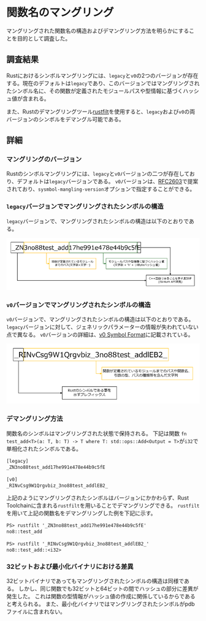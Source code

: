 # 関数名のマングリング

マングリングされた関数名の構造およびデマングリング方法を明らかにすることを目的として調査した。

## 調査結果

Rustにおけるシンボルマングリングには、`legacy`と`v0`の2つのバージョンが存在する。現在のデフォルトは`legacy`であり、このバージョンではマングリングされたシンボル名に、その関数が定義されたモジュールパスや型情報に基づくハッシュ値が含まれる。

また、Rustのデマングリングツール[rustfilt](https://github.com/luser/rustfilt)を使用すると、`legacy`および`v0`の両バージョンのシンボルをデマングル可能である。

## 詳細

### マングリングのバージョン

Rustのシンボルマングリングには、`legacy`と`v0`バージョンの二つが存在しており、デフォルトは`legacy`バージョンである。
`v0`バージョンは、[RFC2603](https://rust-lang.github.io/rfcs/2603-rust-symbol-name-mangling-v0.html)で提案されており、`sysmbol-mangling-version`オプションで指定することができる。

### `legacy`バージョンでマングリングされたシンボルの構造

`legacy`バージョンで、マングリングされたシンボルの構造は以下のとおりである。

![legacy-mangling](images/8-1.png)

### `v0`バージョンでマングリングされたシンボルの構造

`v0`バージョンで、マングリングされたシンボルの構造は以下のとおりである。
`legacy`バージョンに対して、ジェネリックパラメーターの情報が失われていない点で異なる。
`v0`バージョンの詳細は、[v0 Symbol Format](https://doc.rust-lang.org/stable/rustc/symbol-mangling/v0.html)に記載されている。

![v0-mangling](images/8-2.png)

### デマングリング方法

関数名のシンボルはマングリングされた状態で保持される。
下記は関数 `fn test_add<T>(a: T, b: T) -> T where T: std::ops::Add<Output = T>`が`i32`で単相化されたシンボルである。

```
[legacy]
_ZN3no88test_add17he991e478e44b9c5fE

[v0]
_RINvCsg9W1Qrgvbiz_3no88test_addlEB2_
```

上記のようにマングリングされたシンボルはバージョンにかかわらず、Rust Toolchainに含まれる`rustfilt`を用いることでデマングリングできる。
`rustfilt`を用いて上記の関数名をデマングリングした例を下記に示す。

```
PS> rustfilt '_ZN3no88test_add17he991e478e44b9c5fE'
no8::test_add

PS> rustfilt '_RINvCsg9W1Qrgvbiz_3no88test_addlEB2_'
no8::test_add::<i32>

```

### 32ビットおよび最小化バイナリにおける差異

32ビットバイナリであってもマングリングされたシンボルの構造は同様である。
しかし、同じ関数でも32ビットと64ビットの間でハッシュの部分に差異が発生した。
これは関数の型情報がハッシュ値の作成に関係しているからであると考えられる。
また、最小化バイナリではマングリングされたシンボルがpdbファイルに含まれない。